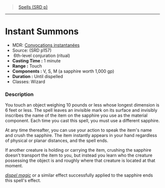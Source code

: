 ﻿---
!SpellItem
Family: SpellVO
Level: 6
Type: conjuration
Ritual: ritual
CastingTime: 1 minute
Range: Touch
Components: V, S, M (a sapphire worth 1,000 gp)
Duration: Until dispelled
Classes: Wizard
Id: spells_vo.md#instant-summons
ParentLink: spells_vo.md#spells-srd-p
Name: Instant Summons
ParentName: Spells (SRD p)
NameLevel: 1
AltName: '[Convocations instantanées](hd_spells_convocations_instantanees.md)'
Source: (SRD p157)
Attributes:
  Name: Instant Summons
  Markdown: >+
    # <!--Name-->Instant Summons<!--/Name-->


    - MDR: <!--AltName-->[Convocations instantanées](hd_spells_convocations_instantanees.md)<!--/AltName-->

    - Source: <!--Source-->(SRD p157)<!--/Source-->

    -  <!--Level-->6<!--/Level-->th-level <!--Type-->conjuration<!--/Type--> (<!--Ritual-->ritual<!--/Ritual-->)

    - **Casting Time :** <!--CastingTime-->1 minute<!--/CastingTime-->

    - **Range :** <!--Range-->Touch<!--/Range-->

    - **Components :** <!--Components-->V, S, M (a sapphire worth 1,000 gp)<!--/Components-->

    - **Duration :** <!--Duration-->Until dispelled<!--/Duration-->

    - Classes: <!--Classes-->Wizard<!--/Classes-->


    ### Description


    You touch an object weighing 10 pounds or less whose longest dimension is 6 feet or less. The spell leaves an invisible mark on its surface and invisibly inscribes the name of the item on the sapphire you use as the material component. Each time you cast this spell, you must use a different sapphire.


    At any time thereafter, you can use your action to speak the item's name and crush the sapphire. The item instantly appears in your hand regardless of physical or planar distances, and the spell ends.


    If another creature is holding or carrying the item, crushing the sapphire doesn't transport the item to you, but instead you learn who the creature possessing the object is and roughly where that creature is located at that moment.


    _[dispel magic](spells_vo.hd#dispel-magic)_ or a similar effect successfully applied to the sapphire ends this spell's effect.

  AltName: '[Convocations instantanées](hd_spells_convocations_instantanees.md)'
  Source: (SRD p157)
  Level: 6
  Type: conjuration
  Ritual: ritual
  CastingTime: 1 minute
  Range: Touch
  Components: V, S, M (a sapphire worth 1,000 gp)
  Duration: Until dispelled
  Classes: Wizard
AttributesDictionary: >+
  Name: Instant Summons

  Markdown: >+

    # <!--Name-->Instant Summons<!--/Name-->





    - MDR: <!--AltName-->[Convocations instantanées](hd_spells_convocations_instantanees.md)<!--/AltName-->



    - Source: <!--Source-->(SRD p157)<!--/Source-->



    -  <!--Level-->6<!--/Level-->th-level <!--Type-->conjuration<!--/Type--> (<!--Ritual-->ritual<!--/Ritual-->)



    - **Casting Time :** <!--CastingTime-->1 minute<!--/CastingTime-->



    - **Range :** <!--Range-->Touch<!--/Range-->



    - **Components :** <!--Components-->V, S, M (a sapphire worth 1,000 gp)<!--/Components-->



    - **Duration :** <!--Duration-->Until dispelled<!--/Duration-->



    - Classes: <!--Classes-->Wizard<!--/Classes-->





    ### Description





    You touch an object weighing 10 pounds or less whose longest dimension is 6 feet or less. The spell leaves an invisible mark on its surface and invisibly inscribes the name of the item on the sapphire you use as the material component. Each time you cast this spell, you must use a different sapphire.





    At any time thereafter, you can use your action to speak the item's name and crush the sapphire. The item instantly appears in your hand regardless of physical or planar distances, and the spell ends.





    If another creature is holding or carrying the item, crushing the sapphire doesn't transport the item to you, but instead you learn who the creature possessing the object is and roughly where that creature is located at that moment.





    _[dispel magic](spells_vo.hd#dispel-magic)_ or a similar effect successfully applied to the sapphire ends this spell's effect.



  AltName: '[Convocations instantanées](hd_spells_convocations_instantanees.md)'

  Source: (SRD p157)

  Level: 6

  Type: conjuration

  Ritual: ritual

  CastingTime: 1 minute

  Range: Touch

  Components: V, S, M (a sapphire worth 1,000 gp)

  Duration: Until dispelled

  Classes: Wizard

---
> [Spells (SRD p)](srd_spells.md)

---

# Instant Summons

- MDR: [Convocations instantanées](hd_spells_convocations_instantanees.md)
- Source: (SRD p157)
-  6th-level conjuration (ritual)
- **Casting Time :** 1 minute
- **Range :** Touch
- **Components :** V, S, M (a sapphire worth 1,000 gp)
- **Duration :** Until dispelled
- Classes: Wizard

### Description

You touch an object weighing 10 pounds or less whose longest dimension is 6 feet or less. The spell leaves an invisible mark on its surface and invisibly inscribes the name of the item on the sapphire you use as the material component. Each time you cast this spell, you must use a different sapphire.

At any time thereafter, you can use your action to speak the item's name and crush the sapphire. The item instantly appears in your hand regardless of physical or planar distances, and the spell ends.

If another creature is holding or carrying the item, crushing the sapphire doesn't transport the item to you, but instead you learn who the creature possessing the object is and roughly where that creature is located at that moment.

_[dispel magic](spells_vo.hd#dispel-magic)_ or a similar effect successfully applied to the sapphire ends this spell's effect.

